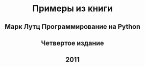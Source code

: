 # <center>Примеры из книги</center>  
## <center>Марк Лутц Программирование на Python</center>  
## <center>Четвертое издание</center>
## <center>2011</center>